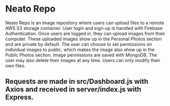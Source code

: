 # Neato Repo

Neato Repo is an image repository where users can upload files to a remote AWS S3 storage container. User login and sign-up is handled with Firebase Authentication. Once users are logged in, they can upload images from their computer. These uploaded images show up in the Personal Photos section and are private by default. The user can choose to set permissions on individual images to public, which makes the image also show up in the Public Photos section. Image permissions are saved with MongoDB. The user may also delete their images at any time. Users can only modify their own files.

## Requests are made in src/Dashboard.js with Axios and received in server/index.js with Express.
